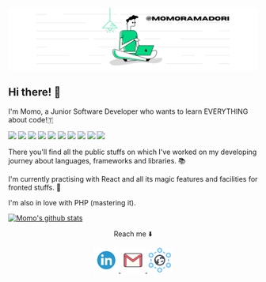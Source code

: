 ![momoramadori's banner](https://github.com/momoramadori/momoramadori/blob/master/images/%40momoramadori.png)

## Hi there! 👋

I'm Momo, a Junior Software Developer who wants to learn EVERYTHING about code!🇹

![](https://img.shields.io/badge/editor-VS%20Code-informational?style=flat&logo=Visual-Studio-Code&logoColor=white&color=f79d16)
![](https://img.shields.io/badge/code-HTML-informational?style=flat&logo=HTML5&logoColor=white&color=f79d16)
![](https://img.shields.io/badge/code-CSS-informational?style=flat&logo=CSS3&logoColor=white&color=f79d16)
![](https://img.shields.io/badge/code-SASS-informational?style=flat&logo=Sass&logoColor=white&color=f79d16)
![](https://img.shields.io/badge/framework-Bootstrap-informational?style=flat&logo=Bootstrap&logoColor=white&color=f79d16)
![](https://img.shields.io/badge/code-JavaScript-informational?style=flat&logo=JavaScript&logoColor=white&color=f79d16)
![](https://img.shields.io/badge/library-jQuery-informational?style=flat&logo=jQuery&logoColor=white&color=f79d16)
![](https://img.shields.io/badge/code-PHP-informational?style=flat&logo=PHP&logoColor=white&color=f79d16)
![](https://img.shields.io/badge/framework-Laravel-informational?style=flat&logo=Laravel&logoColor=white&color=f79d16)
![](https://img.shields.io/badge/DB-MySQL-informational?style=flat&logo=MySQL&logoColor=white&color=f79d16)



There you'll find all the public stuffs on which I've worked  on  my developing journey about languages, frameworks and libraries. 📚  

I'm currently practising with React and all its magic features and  facilities for fronted stuffs.  🚀  

I'm also in love with PHP (mastering it).

[![Momo's github stats](https://github-readme-stats.vercel.app/api?username=momoramadori&show_icons=true&theme=midnight-purple)](https://github.com/momoramadori/github-readme-stats)
 
 <div align="center">
  <p> Reach me ⬇️  </p>
   <a href="https://www.linkedin.com/in/momoramadori/" target="_blank" >
     <img src="https://github.com/momoramadori/momoramadori/blob/master/images/linkedin.png" alt="Linkedin" width="50" height="50"/>
   </a>
   <a href="mailto:momo.ramadori@gmail.com" target="_blank" display="inline-block">
      <img src="https://github.com/momoramadori/momoramadori/blob/master/images/gmail.png" alt="Gmail" width="50" height="50" />
   </a>
    <a href="https://momoramadori.dev" target="_blank" display="inline-block">
      <img src="https://github.com/momoramadori/momoramadori/blob/master/images/domain.png" alt="Portfolio" width="50" height="50" />
   </a>
</div>


